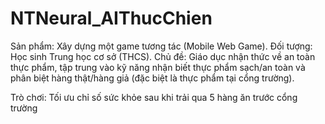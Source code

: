# NTNeural_AIThucChien
Sản phẩm: Xây dựng một game tương tác (Mobile Web Game). 
Đối tượng: Học sinh Trung học cơ sở (THCS). 
Chủ đề: Giáo dục nhận thức về an toàn thực phẩm, tập trung vào kỹ năng nhận biết thực phẩm sạch/an toàn và phân biệt hàng thật/hàng giả (đặc biệt là thực phẩm tại cổng trường).

Trò chơi: Tối ưu chỉ số sức khỏe sau khi trải qua 5 hàng ăn trước cổng trường

